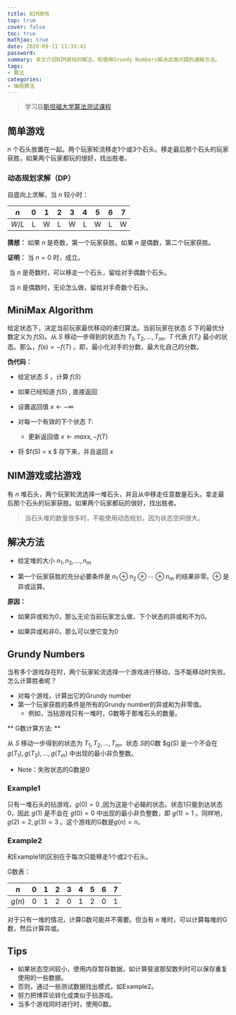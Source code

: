 ```yaml
---
title: NIM游戏
top: true
cover: false
toc: true
mathjax: true
date: 2020-09-11 11:33:41
password:
summary: 本文介绍NIM游戏的解法，和使用Grundy Numbers解决这类问题的通解方法。
tags:
- 算法
categories:
- 编程算法
---
```

> 学习自[斯坦福大学算法测试课程](https://web.stanford.edu/class/cs97si/05-combinatorial-games.pdf)

## 简单游戏

$n$ 个石头放置在一起。两个玩家轮流移走1个或3个石头。移走最后那个石头的玩家获胜，如果两个玩家都玩的很好，找出胜者。

### 动态规划求解（DP）

自底向上求解，当 $n$ 较小时：

|  $n$  |  0   |  1   |  2   |  3   |  4   |  5   |  6   |  7   |
| :---: | :--: | :--: | :--: | :--: | :--: | :--: | :--: | :--: |
| $W/L$ |  L   |  W   |  L   |  W   |  L   |  W   |  L   |  W   |

**猜想：** 如果 $n$ 是奇数，第一个玩家获胜。如果 $n$ 是偶数，第二个玩家获胜。

**证明：** 当 $n=0$ 时，成立。

​            当 $n$ 是奇数时，可以移走一个石头，留给对手偶数个石头。

​            当 $n$ 是偶数时，无论怎么做，留给对手奇数个石头。

## MiniMax Algorithm

给定状态下，决定当前玩家最优移动的递归算法。当前玩家在状态 $S$ 下的最优分数定义为 $f(S)$。从 $S$ 移动一步得到的状态为 $T_1, T_2, \dots, T_m$。$T$ 代表 $f(T_i)$ 最小的状态。那么，$f(s) = -f(T)$ 。即，最小化对手的分数，最大化自己的分数。

**伪代码：** 

* 给定状态 $S$ ，计算 $f(S)$ 

* 如果已经知道 $f(S)$ , 直接返回

* 设置返回值 $x \leftarrow - \infty$

* 对每一个有效的下个状态 $T$:
  
  - 更新返回值 $x \leftarrow max{x, -f(T)}$
  
* 将 $f(S) = x $ 存下来，并且返回 $x$

## NIM游戏或拈游戏

有 $n$ 堆石头，两个玩家轮流选择一堆石头，并且从中移走任意数量石头。拿走最后那个石头的玩家获胜。如果两个玩家都玩的很好，找出胜者。

> 当石头堆的数量很多时，不能使用动态规划，因为状态空间很大。

## 解决方法

* 给定堆的大小 $n_1, n_2, \dots, n_m$

* 第一个玩家获胜的充分必要条件是 $n_1 \oplus n_2 \oplus \cdots \oplus n_m$ 的结果非零。$\oplus$ 是异或运算。

**原因：**  
* 如果异或和为0，那么无论当前玩家怎么做，下个状态的异或和不为0。

* 如果异或和非0，那么可以使它变为0 

## Grundy Numbers

当有多个游戏存在时，两个玩家轮流选择一个游戏进行移动，当不能移动时失败。怎么计算胜者呢？

* 对每个游戏，计算出它的Grundy number
* 第一个玩家获胜的条件是所有的Grundy number的异或和为非零值。
   - 例如，当拈游戏只有一堆时，G数等于那堆石头的数量。

** G数计算方法:  **

从 $S$ 移动一步得到的状态为 $T_1, T_2, \dots, T_m$。状态 $S$的G数 $g(S) 是一个不会在 ${g(T_1), g(T_2), \dots, g(T_m)}$ 中出现的最小非负整数。

* Note：失败状态的G数是0

### Example1

只有一堆石头的拈游戏，$g(0)=0$ ,因为这是个必输的状态。状态1只能到达状态0，因此 $g(1)$ 是不会在 ${g(0)}={0}$ 中出现的最小非负整数，即 $g(1) = 1$ 。同样地，$g(2)=2, g(3) =3$ 。这个游戏的G数是$g(n) =n$。

### Example2

和Example1的区别在于每次只能移走1个或2个石头。

G数表：

|  $n$   |  0   |  1   |  2   |  3   |  4   |  5   |  6   |  7   |
| :----: | :--: | :--: | :--: | :--: | :--: | :--: | :--: | :--: |
| $g(n)$ |  0   |  1   |  2   |  0   |  1   |  2   |  0   |  1   |

对于只有一堆的情况，计算G数可能并不需要。但当有 $n$ 堆时，可以计算每堆的G数，然后计算异或。

## Tips

* 如果状态空间较小，使用内存暂存数据，如计算斐波那契数列时可以保存重复使用的一些数据。
* 否则，通过一些测试数据找出模式，如Example2。
* 努力把博弈论转化成类似于拈游戏。
* 当多个游戏同时进行时，使用G数。